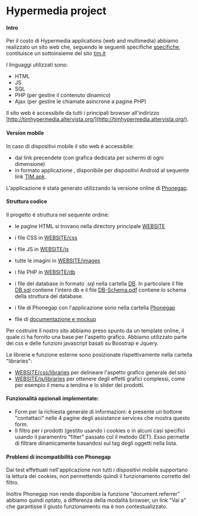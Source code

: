 # Hypermedia project
<h4>Intro</h4>

Per il costo di Hypermedia applications (web and multimedia) abbiamo realizzato un sito web che, seguendo le seguenti specifiche [specifiche](https://github.com/mkcn/hypermedia-project/tree/master/cimbelli-conti-daverio-16-05-2016/Specification_part2.pdf), contituisce un sottoinsieme del sito [tim.it](http://tim.it)

I linguaggi utilizzati sono: 

* HTML 
* JS 
* SQL
* PHP (per gestire il contenuto dinamico)
* Ajax (per  gestire le chiamate asincrone a pagine PHP)

Il sito web è accessibile da tutti i principali browser all'indirizzo [http://timhypermedia.altervista.org/](http://timhypermedia.altervista.org/).

<h4>Version mobile</h4>
In caso di dispositivi mobile il sito web è accessibile:

* dal link precendete (con grafica dedicata per schermi di ogni dimensione) 
* in formato applicazione , disponibile per dispositivi Android al sequente link [TIM.apk](https://github.com/mkcn/hypermedia-project/raw/master/Phonegap/Tim.apk).

L'applicazione è stata generato utilizzando la versione online di [Phonegap](https://build.phonegap.com/apps). 


<h4>Struttura codice</h4>

Il progetto è struttura nel sequente ordine:

* le pagine HTML si trovano nella directory principale [WEBSITE](https://github.com/mkcn/hypermedia-project/tree/master/WEBSITE)
* i file CSS in [WEBSITE/css](https://github.com/mkcn/hypermedia-project/tree/master/WEBSITE/css)
* i file JS in [WEBSITE/js](https://github.com/mkcn/hypermedia-project/tree/master/WEBSITE/js)
* tutte le imagini in [WEBSITE/images](https://github.com/mkcn/hypermedia-project/tree/master/WEBSITE/images)
* i file PHP in [WEBSITE/db](https://github.com/mkcn/hypermedia-project/tree/master/WEBSITE/db)


* i file del database in formato .sql nella cartella [DB](https://github.com/mkcn/hypermedia-project/tree/master/DB). In particolare il file [DB.sql](https://github.com/mkcn/hypermedia-project/raw/master/DB/DB.sql) contiene l'intero db e il file [DB-Schema.pdf](https://github.com/mkcn/hypermedia-project/raw/master/DB/DB-Schema.pdf) contiene lo schema della struttura del database. 


* i file di Phonegap con l'applicazione sono nella cartella [Phonegap](https://github.com/mkcn/hypermedia-project/tree/master/Phonegap)


* file di [documentazione e mockup](https://github.com/mkcn/hypermedia-project/tree/master/cimbelli-conti-daverio-16-05-2016)

Per costruire il nostro sito abbiamo preso spunto da un template online, il quale ci ha fornito una base per l'aspetto grafico. Abbiamo utilizzato parte dei css e delle funzioni javascript basati su Boostrap e Jquery.

Le librerie e funzione esterne sono posizionate rispettivamente nella cartella "libraries":

* [WEBSITE/css/libraries](https://github.com/mkcn/hypermedia-project/tree/master/WEBSITE/css/libraries)  per delineare l'aspetto grafico generale del sito 
* [WEBSITE/js/libraries](https://github.com/mkcn/hypermedia-project/tree/master/WEBSITE/js/Libraries) per ottenere degli effetti grafici complessi, come per esempio il menu a tendina e lo slider dei prodotti.

<h4>Funzionalità opzionali implementate:</h4>
<ul>
<li>Form per la richiesta generale di informazioni: è presente un bottone "contattaci" nelle 4 pagine degli assistance services che mostra questo form.</li>
<li>Il filtro per i prodotti (gestito usando i cookies o in alcuni casi specifici usando il paramentro "filter" passato col il metodo GET). Esso permette di filtrare dinamicamente basandosi sul tag degli oggetti nella lista. </li>
</ul>

<h4>Problemi di incompatibilità con Phonegap</h4>

Dai test effettuati nell'applicazione non tutti i dispositivi mobile supportano la lettura dei cookies, non permettendo quindi il funzionamento corretto del filtro.

Inoltre Phonegap non rende disponibie la funzione "document.referrer" abbiamo quindi optato, a differenza della modalità browser, un link "Vai a" che garantisse il giusto funzionamento ma è non contestualizzato. 

